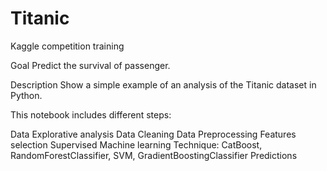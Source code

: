 # Titanic

Kaggle competition training

Goal
Predict the survival of passenger.

Description
Show a simple example of an analysis of the Titanic dataset in Python.

This notebook includes different steps:

Data Explorative analysis
Data Cleaning
Data Preprocessing
Features selection
Supervised Machine learning Technique: CatBoost, RandomForestClassifier, SVM, GradientBoostingClassifier
Predictions
